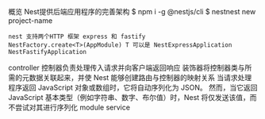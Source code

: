 概览
    Nest提供后端应用程序的完善架构
    $ npm i -g @nestjs/cli
    $ nestnest new project-name

    nest 支持两个HTTP 框架 express 和 fastify
    NestFactory.create<T>(AppModule) T 可以是 NestExpressApplication NestFastifyApplication

controller
    控制器负责处理传入请求并向客户端返回响应
    装饰器将控制器类与所需的元数据关联起来，并使 Nest 能够创建路由与控制器的映射关系
    当请求处理程序返回 JavaScript 对象或数组时，它将自动序列化为 JSON。
    然而，当它返回 JavaScript 基本类型（例如字符串、数字、布尔值）时，Nest 将仅发送该值，而不尝试对其进行序列化
module
service

